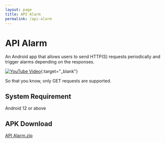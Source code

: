 ```yaml
---
layout: page
title: API Alarm
permalink: /api-alarm
---
```


# API Alarm
An Android app that allows users to send HTTP(S) requests periodically and trigger alarms depending on the responses.

[![YouTube Video](https://github.com/user-attachments/assets/304f2ef9-d240-401f-b84e-3aa1ae408cd4)](https://youtu.be/kk_W4c9RF0o){:target="_blank"}

So that you know, only GET requests are supported.

## System Requirement
Android 12 or above

## APK Download
[API Alarm.zip](https://github.com/user-attachments/files/18308443/API.Alarm.zip)
